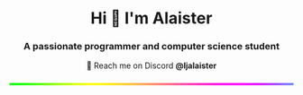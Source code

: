 <h1 align="center">Hi 👋  I'm Alaister</h1>
<h3 align="center">A passionate programmer and computer science student</h3>

<p align="center"> 💬 Reach me on Discord <b>@ljalaister</b></p>

<div align="center"><img align="center" src="./divider.gif" width="600px" height="10px" /></div>
